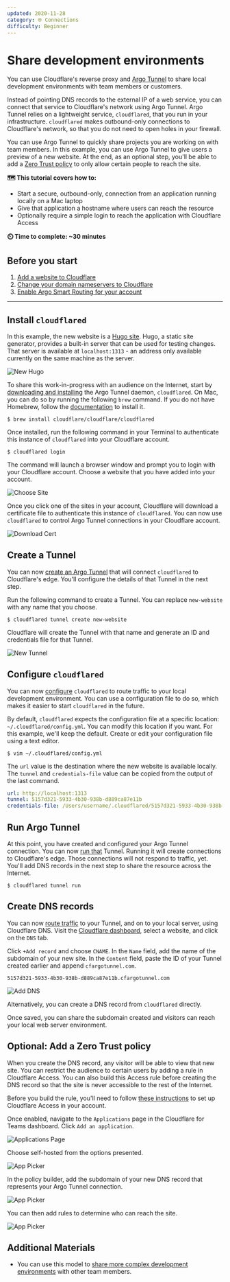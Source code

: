 ```yaml
---
updated: 2020-11-28
category: 🌐 Connections
difficulty: Beginner
---
```


# Share development environments

You can use Cloudflare's reverse proxy and [Argo Tunnel](/glossary#argo-tunnel) to share local development environments with team members or customers.

Instead of pointing DNS records to the external IP of a web service, you can connect that service to Cloudflare's network using Argo Tunnel. Argo Tunnel relies on a lightweight service, `cloudflared`, that you run in your infrastructure. `cloudflared` makes outbound-only connections to Cloudflare's network, so that you do not need to open holes in your firewall.

You can use Argo Tunnel to quickly share projects you are working on with team members. In this example, you can use Argo Tunnel to give users a preview of a new website. At the end, as an optional step, you'll be able to add a [Zero Trust policy](/policies/zero-trust) to only allow certain people to reach the site.

**🗺️ This tutorial covers how to:**

* Start a secure, outbound-only, connection from an application running locally on a Mac laptop
* Give that application a hostname where users can reach the resource
* Optionally require a simple login to reach the application with Cloudflare Access

**⏲️ Time to complete: ~30 minutes**

## Before you start
1. [Add a website to Cloudflare](https://support.cloudflare.com/hc/en-us/articles/201720164-Creating-a-Cloudflare-account-and-adding-a-website)
2. [Change your domain nameservers to Cloudflare](https://support.cloudflare.com/hc/en-us/articles/205195708)
3. [Enable Argo Smart Routing for your account](https://support.cloudflare.com/hc/articles/115000224552-Configuring-Argo-through-the-UI)

---

## Install `cloudflared`

In this example, the new website is a [Hugo site](https://gohugo.io/getting-started/quick-start/). Hugo, a static site generator, provides a built-in server that can be used for testing changes. That server is available at `localhost:1313` - an address only available currently on the same machine as the server.

![New Hugo](../static/secure-origin-connections/share-new-site/hugo-new.png)

To share this work-in-progress with an audience on the Internet, start by [downloading and installing](/connections/connect-apps/install-and-setup) the Argo Tunnel daemon, `cloudflared`. On Mac, you can do so by running the following `brew` command. If you do not have Homebrew, follow the [documentation](https://docs.brew.sh/Installation) to install it.

`$ brew install cloudflare/cloudflare/cloudflared`

Once installed, run the following command in your Terminal to authenticate this instance of `cloudflared` into your Cloudflare account.

`$ cloudflared login`

The command will launch a browser window and prompt you to login with your Cloudflare account. Choose a website that you have added into your account.

![Choose Site](../static/secure-origin-connections/share-new-site/pick-site.png)

Once you click one of the sites in your account, Cloudflare will download a certificate file to authenticate this instance of `cloudflared`. You can now use `cloudflared` to control Argo Tunnel connections in your Cloudflare account.

![Download Cert](../static/secure-origin-connections/share-new-site/cert-download.png)

## Create a Tunnel

You can now [create an Argo Tunnel](/connections/connect-apps/create-tunnel) that will connect `cloudflared` to Cloudflare's edge. You'll configure the details of that Tunnel in the next step.

Run the following command to create a Tunnel. You can replace `new-website` with any name that you choose.

`$ cloudflared tunnel create new-website`

Cloudflare will create the Tunnel with that name and generate an ID and credentials file for that Tunnel.

![New Tunnel](../static/secure-origin-connections/share-new-site/create.png)

## Configure `cloudflared`

You can now [configure](/connections/connect-apps/configuration) `cloudflared` to route traffic to your local development environment. You can use a configuration file to do so, which makes it easier to start `cloudflared` in the future.

By default, `cloudflared` expects the configuration file at a specific location: `~/.cloudflared/config.yml`. You can modify this location if you want. For this example, we'll keep the default. Create or edit your configuration file using a text editor.

`$ vim ~/.cloudflared/config.yml`

The `url` value is the destination where the new website is available locally. The `tunnel` and `credentials-file` value can be copied from the output of the last command.

```yml
url: http://localhost:1313
tunnel: 5157d321-5933-4b30-938b-d889ca87e11b
credentials-file: /Users/username/.cloudflared/5157d321-5933-4b30-938b-d889ca87e11b.json
```

## Run Argo Tunnel

At this point, you have created and configured your Argo Tunnel connection. You can now [run that](https://secret.wiki/argo-tunnel/create-tunnel) Tunnel. Running it will create connections to Cloudflare's edge. Those connections will not respond to traffic, yet. You'll add DNS records in the next step to share the resource across the Internet.

`$ cloudflared tunnel run`

## Create DNS records

You can now [route traffic](/connections/connect-apps/routing-to-tunnel) to your Tunnel, and on to your local server, using Cloudflare DNS. Visit the [Cloudflare dashboard](https://dash.cloudflare.com), select a website, and click on the `DNS` tab.

Click `+Add record` and choose `CNAME`. In the `Name` field, add the name of the subdomain of your new site. In the `Content` field, paste the ID of your Tunnel created earlier and append `cfargotunnel.com`.

`5157d321-5933-4b30-938b-d889ca87e11b.cfargotunnel.com`

![Add DNS](../static/secure-origin-connections/share-new-site/add-dns.png)

Alternatively, you can create a DNS record from `cloudflared` directly.

Once saved, you can share the subdomain created and visitors can reach your local web server environment.

## Optional: Add a Zero Trust policy

When you create the DNS record, any visitor will be able to view that new site. You can restrict the audience to certain users by adding a rule in Cloudflare Access. You can also build this Access rule before creating the DNS record so that the site is never accessible to the rest of the Internet.

Before you build the rule, you'll need to follow [these instructions](/setup) to set up Cloudflare Access in your account.

Once enabled, navigate to the `Applications` page in the Cloudflare for Teams dashboard. Click `Add an application`.

![Applications Page](../static/secure-origin-connections/share-new-site/applications.png)

Choose self-hosted from the options presented.

![App Picker](../static/secure-origin-connections/share-new-site/self-hosted.png)

In the policy builder, add the subdomain of your new DNS record that represents your Argo Tunnel connection.

![App Picker](../static/secure-origin-connections/share-new-site/configure-app.png)

You can then add rules to determine who can reach the site.

![App Picker](../static/secure-origin-connections/share-new-site/add-rules.png)

## Additional Materials

* You can use this model to [share more complex development environments](https://blog.cloudflare.com/how-argo-tunnel-engineering-uses-argo-tunnel/) with other team members.